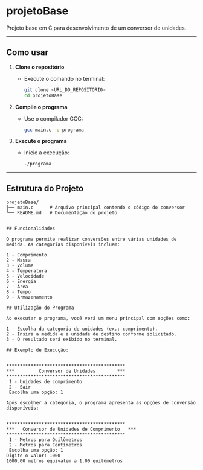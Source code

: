 # projetoBase

Projeto base em C para desenvolvimento de um conversor de unidades.

---

## Como usar

1. **Clone o repositório**
   - Execute o comando no terminal:
     ```bash
     git clone <URL_DO_REPOSITORIO>
     cd projetoBase
     ```

2. **Compile o programa**
   - Use o compilador GCC:
     ```bash
     gcc main.c -o programa
     ```

3. **Execute o programa**
   - Inicie a execução:
     ```bash
     ./programa
     ```

---

## Estrutura do Projeto

```plaintext
projetoBase/
├── main.c      # Arquivo principal contendo o código do conversor
└── README.md   # Documentação do projeto


## Funcionalidades

O programa permite realizar conversões entre várias unidades de medida. As categorias disponíveis incluem:

1 - Comprimento
2 - Massa
3 - Volume
4 - Temperatura
5 - Velocidade
6 - Energia
7 - Área
8 - Tempo
9 - Armazenamento

## Utilização do Programa

Ao executar o programa, você verá um menu principal com opções como:

1 - Escolha da categoria de unidades (ex.: comprimento).
2 - Insira a medida e a unidade de destino conforme solicitado.
3 - O resultado será exibido no terminal.

## Exemplo de Execução:


********************************************
***         Conversor de Unidades        ***
********************************************
 1 - Unidades de comprimento
 2 - Sair
 Escolha uma opção: 1

Após escolher a categoria, o programa apresenta as opções de conversão disponíveis:


********************************************
***   Conversor de Unidades de Comprimento   ***
********************************************
 1 - Metros para Quilômetros
 2 - Metros para Centímetros
 Escolha uma opção: 1
Digite o valor: 1000
1000.00 metros equivalem a 1.00 quilômetros
